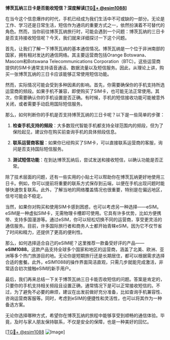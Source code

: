 **博茨瓦纳三日卡是否能收短信？深度解读[[TG💪+ @esim1088](https://t.me/s/esim1088)]**

在当今这个信息爆炸的时代，手机已经成为我们生活中不可或缺的一部分。无论是工作、学习还是日常生活，短信作为通讯的重要方式之一，依然扮演着不可替代的角色。然而，当你前往博茨瓦纳旅行时，可能会遇到一个问题：博茨瓦纳的三日卡是否支持接收短信呢？今天，我们就来详细探讨一下这个问题。

首先，让我们了解一下博茨瓦纳的基本通信情况。博茨瓦纳是一个位于非洲南部的国家，拥有相对发达的通信网络。其主要运营商包括Orange Botswana、Mascom和Botswana Telecommunications Corporation（BTC）。这些运营商提供的SIM卡通常支持语音通话、数据流量以及短信服务。因此，从理论上讲，购买一张博茨瓦纳的三日卡应该能够正常使用短信功能。

然而，实际情况可能会受到多种因素的影响。首先，你需要确保你的手机支持所选运营商的频段。如果手机不兼容，即使购买了SIM卡，也可能无法正常使用。其次，你需要确认你的手机设置是否正确。有时候，手机的短信接收功能可能被意外关闭，或者需要手动启用国际短信服务。

那么，如何判断你的手机是否支持博茨瓦纳的三日卡呢？以下是一些简单的步骤：

1. **检查手机支持的频段**：大多数现代智能手机都支持全球范围内的频段，但为了保险起见，建议你在购买前查询手机的具体频段信息。
   
2. **联系运营商客服**：如果你已经购买了SIM卡，可以直接联系运营商的客服，询问是否支持国际短信服务。

3. **测试短信功能**：在到达博茨瓦纳后，尝试发送和接收短信，以确认功能是否正常。

除了技术层面的问题，还有一些实用的小贴士可以帮助你在博茨瓦纳更好地使用三日卡。例如，你可以提前将重要的联系方式保存到云端，以便在手机出现问题时能够快速恢复联系。此外，了解当地的网络覆盖情况也很重要，特别是在偏远地区，信号可能会不稳定。

当然，如果你对购买和使用SIM卡感到困惑，也可以考虑另一种选择——eSIM。eSIM是一种虚拟SIM卡，无需物理卡槽即可使用。它具有许多优势，比如方便携带、支持多国漫游等。通过eSIM，你可以轻松切换不同的运营商，享受更灵活的通信服务。目前，许多国际旅行者和商务人士都开始青睐eSIM，因为它不仅节省了时间和精力，还提供了更高的便利性。

那么，如何选择适合自己的eSIM呢？这里推荐一款备受好评的产品——**eSIM1088**。这款产品支持全球多个国家和地区的运营商，涵盖了北美、欧洲、亚洲等多个热门旅游目的地。无论你是短期旅行还是长期居住，都可以根据需求选择合适的套餐。此外，eSIM1088的操作界面简洁直观，只需几步就能完成激活，非常适合初次接触eSIM的新手用户。

最后，我们再来总结一下关于博茨瓦纳三日卡能否收短信的问题。答案是肯定的，只要你的手机支持相关频段且设置正确，通常情况下是可以正常接收短信的。不过，为了避免不必要的麻烦，建议在出发前做好充分准备，比如查询手机兼容性、咨询运营商客服等。同时，考虑到eSIM的便捷性和灵活性，也可以将其作为一种备选方案。

无论你选择哪种方式，希望你在博茨瓦纳的旅程中能够享受到顺畅的通信体验。毕竟，及时与家人朋友保持联系，不仅是安全的保障，也是一种美好的回忆。

[[TG💪+ @esim1088](https://t.me/s/esim1088) ![Image](https://i.postimg.cc/4NQfJmqS/Snipaste-2025-05-13-00-14-12.png)]